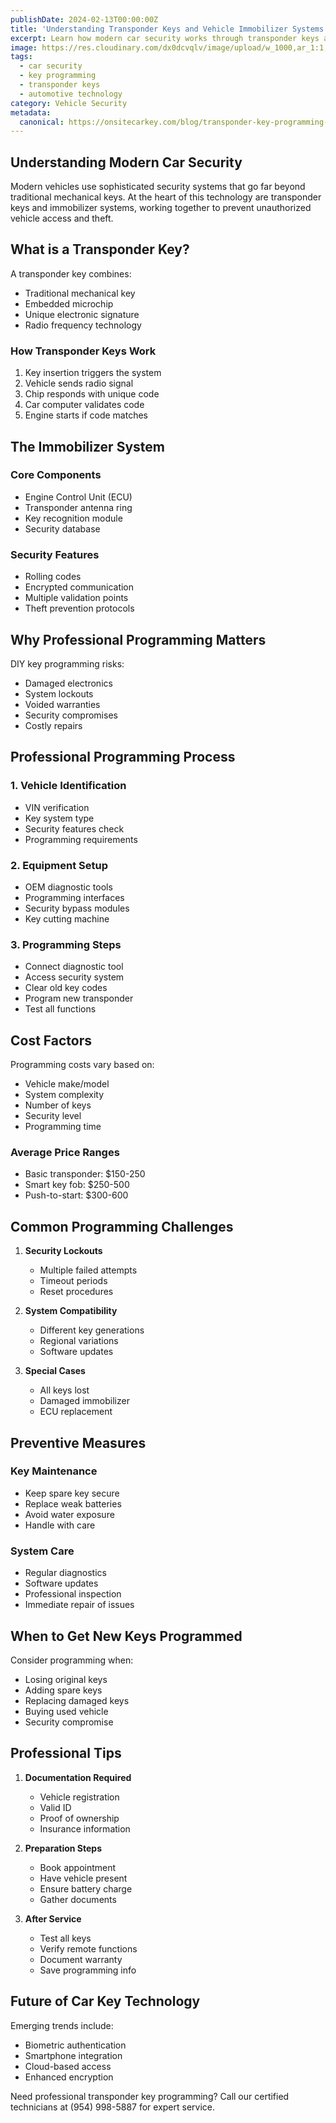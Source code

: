 ```yaml
---
publishDate: 2024-02-13T00:00:00Z
title: 'Understanding Transponder Keys and Vehicle Immobilizer Systems: A Complete Guide'
excerpt: Learn how modern car security works through transponder keys and immobilizer systems. Discover the professional key programming process and why expert help matters.
image: https://res.cloudinary.com/dx0dcvqlv/image/upload/w_1000,ar_1:1,c_fill,g_auto,e_art:hokusai/v1739292818/immobilizer_key_symbol.jpg
tags:
  - car security
  - key programming
  - transponder keys
  - automotive technology
category: Vehicle Security
metadata:
  canonical: https://onsitecarkey.com/blog/transponder-key-programming-guide-car-security
---
```


## Understanding Modern Car Security

Modern vehicles use sophisticated security systems that go far beyond traditional mechanical keys. At the heart of this technology are transponder keys and immobilizer systems, working together to prevent unauthorized vehicle access and theft.

## What is a Transponder Key?

A transponder key combines:

- Traditional mechanical key
- Embedded microchip
- Unique electronic signature
- Radio frequency technology

### How Transponder Keys Work

1. Key insertion triggers the system
2. Vehicle sends radio signal
3. Chip responds with unique code
4. Car computer validates code
5. Engine starts if code matches

## The Immobilizer System

### Core Components

- Engine Control Unit (ECU)
- Transponder antenna ring
- Key recognition module
- Security database

### Security Features

- Rolling codes
- Encrypted communication
- Multiple validation points
- Theft prevention protocols

## Why Professional Programming Matters

DIY key programming risks:

- Damaged electronics
- System lockouts
- Voided warranties
- Security compromises
- Costly repairs

## Professional Programming Process

### 1. Vehicle Identification

- VIN verification
- Key system type
- Security features check
- Programming requirements

### 2. Equipment Setup

- OEM diagnostic tools
- Programming interfaces
- Security bypass modules
- Key cutting machine

### 3. Programming Steps

- Connect diagnostic tool
- Access security system
- Clear old key codes
- Program new transponder
- Test all functions

## Cost Factors

Programming costs vary based on:

- Vehicle make/model
- System complexity
- Number of keys
- Security level
- Programming time

### Average Price Ranges

- Basic transponder: $150-250
- Smart key fob: $250-500
- Push-to-start: $300-600

## Common Programming Challenges

1. **Security Lockouts**

   - Multiple failed attempts
   - Timeout periods
   - Reset procedures

2. **System Compatibility**

   - Different key generations
   - Regional variations
   - Software updates

3. **Special Cases**
   - All keys lost
   - Damaged immobilizer
   - ECU replacement

## Preventive Measures

### Key Maintenance

- Keep spare key secure
- Replace weak batteries
- Avoid water exposure
- Handle with care

### System Care

- Regular diagnostics
- Software updates
- Professional inspection
- Immediate repair of issues

## When to Get New Keys Programmed

Consider programming when:

- Losing original keys
- Adding spare keys
- Replacing damaged keys
- Buying used vehicle
- Security compromise

## Professional Tips

1. **Documentation Required**

   - Vehicle registration
   - Valid ID
   - Proof of ownership
   - Insurance information

2. **Preparation Steps**

   - Book appointment
   - Have vehicle present
   - Ensure battery charge
   - Gather documents

3. **After Service**
   - Test all keys
   - Verify remote functions
   - Document warranty
   - Save programming info

## Future of Car Key Technology

Emerging trends include:

- Biometric authentication
- Smartphone integration
- Cloud-based access
- Enhanced encryption

Need professional transponder key programming? Call our certified technicians at (954) 998-5887 for expert service.
